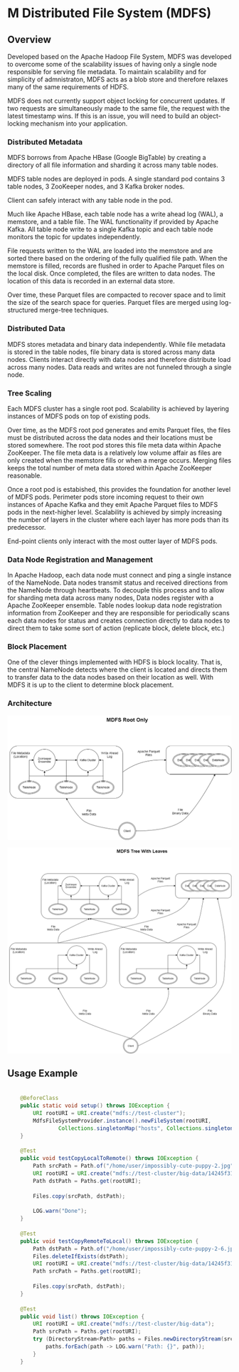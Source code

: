 # M Distributed File System (MDFS)

## Overview

Developed based on the Apache Hadoop File System, MDFS was developed to overcome some of the scalability issues of having only a single node
responsible for serving file metadata. To maintain scalability and for simplicity of admnistraton, MDFS acts as a blob store and therefore
relaxes many of the same requirements of HDFS.

MDFS does not currently support object locking for concurrent updates. If two requests are simultaneously made to the same file, the request with the
latest timestamp wins. If this is an issue, you will need to build an object-locking mechanism into your application.

### Distributed Metadata

MDFS borrows from Apache HBase (Google BigTable) by creating a directory of all file information and sharding it across many table nodes.

MDFS table nodes are deployed in pods. A single standard pod contains 3 table nodes, 3 ZooKeeper nodes, and 3 Kafka broker nodes.

Client can safely interact with any table node in the pod.

Much like Apache HBase, each table node has a write ahead log (WAL), a memstore, and a table file. The WAL functionality if provided by
Apache Kafka. All table node write to a single Kafka topic and each table node monitors the topic for updates independently.

File requests written to the WAL are loaded into the memstore and are sorted there based on the ordering of the fully qualified file path. When the
memstore is filled, records are flushed in order to Apache Parquet files on the local disk. Once completed, the files are written to data nodes. The
location of this data is recorded in an external data store.

Over time, these Parquet files are compacted to recover space and to limit the size of the search space for queries. Parquet files are merged
using log-structured merge-tree techniques.

### Distributed Data

MDFS stores metadata and binary data independently. While file metadata is stored in the table nodes, file binary data is stored across many data nodes.
Clients interact directly with data nodes and therefore distribute load across many nodes. Data reads and writes are not funneled through a single node.

### Tree Scaling

Each MDFS cluster has a single root pod. Scalability is achieved by layering instances of MDFS pods on top of existing pods.

Over time, as the MDFS root pod generates and emits Parquet files, the files must be distributed across the data nodes and their locations must be
stored somewhere. The root pod stores this file meta data within Apache ZooKeeper. The file meta data is a relatively low volume affair as files
are only created when the memstore fills or when a merge occurs. Merging files keeps the total number of meta data stored within Apache ZooKeeper
reasonable.

Once a root pod is estabished, this provides the foundation for another level of MDFS pods. Perimeter pods store incoming request to their own instances of
Apache Kafka and they emit Apache Parquet files to MDFS pods in the next-higher level. Scalability is achieved by simply increasing the number of layers in
the cluster where each layer has more pods than its predecessor.

End-point clients only interact with the most outter layer of MDFS pods.

### Data Node Registration and Management

In Apache Hadoop, each data node must connect and ping a single instance of the NameNode. Data nodes transmit status and received directions from the NameNode
through heartbeats. To decouple this process and to allow for sharding meta data across many nodes, Data nodes register with a Apache ZooKeeper ensemble. Table
nodes lookup data node registration information from ZooKeeper and they are responsible for periodically scans each data nodes for status and creates connection
directly to data nodes to direct them to take some sort of action (replicate block, delete block, etc.)

### Block Placement

One of the clever things implemented with HDFS is block locality. That is, the central NameNode detects where the client is located and directs them to transfer
data to the data nodes based on their location as well. With MDFS it is up to the client to determine block placement.


### Architecture

![Single Root Pod](images/MDFS_Root.png)

![Multi-Layered Pods](images/MDFS_Leaves.png)

## Usage Example

```java

	@BeforeClass
	public static void setup() throws IOException {
		URI rootURI = URI.create("mdfs://test-cluster");
		MdfsFileSystemProvider.instance().newFileSystem(rootURI,
				Collections.singletonMap("hosts", Collections.singleton("127.0.0.1")));
	}

	@Test
	public void testCopyLocalToRemote() throws IOException {
		Path srcPath = Path.of("/home/user/impossibly-cute-puppy-2.jpg");
		URI rootURI = URI.create("mdfs://test-cluster/big-data/14245f31-0ef7-4379-9b9a-304388f3fb12");
		Path dstPath = Paths.get(rootURI);

		Files.copy(srcPath, dstPath);

		LOG.warn("Done");
	}

	@Test
	public void testCopyRemoteToLocal() throws IOException {
		Path dstPath = Path.of("/home/user/impossibly-cute-puppy-2-6.jpg");
		Files.deleteIfExists(dstPath);
		URI rootURI = URI.create("mdfs://test-cluster/big-data/14245f31-0ef7-4379-9b9a-304388f3fb12");
		Path srcPath = Paths.get(rootURI);

		Files.copy(srcPath, dstPath);
	}

	@Test
	public void list() throws IOException {
		URI rootURI = URI.create("mdfs://test-cluster/big-data");
		Path srcPath = Paths.get(rootURI);
		try (DirectoryStream<Path> paths = Files.newDirectoryStream(srcPath)) {
			paths.forEach(path -> LOG.warn("Path: {}", path));
		}
	}
```
